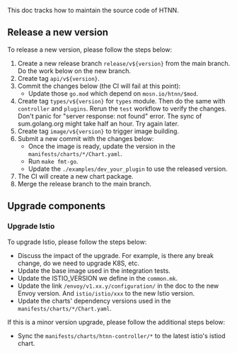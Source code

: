 This doc tracks how to maintain the source code of HTNN.

## Release a new version

To release a new version, please follow the steps below:

1. Create a new release branch `release/v${version}` from the main branch. Do the work below on the new branch.
2. Create tag `api/v${version}`.
3. Commit the changes below (the CI will fail at this point):
    * Update those `go.mod` which depend on `mosn.io/htnn/$mod`.
4. Create tag `types/v${version}` for `types` module. Then do the same with `controller` and `plugins`. Rerun the `test` workflow to verify the changes. Don't panic for "server response: not found" error. The sync of sum.golang.org might take half an hour. Try again later.
5. Create tag `image/v${version}` to trigger image building.
6. Submit a new commit with the changes below:
    * Once the image is ready, update the version in the `manifests/charts/*/Chart.yaml`.
    * Run `make fmt-go`.
    * Update the `./examples/dev_your_plugin` to use the released version.
7. The CI will create a new chart package.
8. Merge the release branch to the main branch.

## Upgrade components

### Upgrade Istio

To upgrade Istio, please follow the steps below:

* Discuss the impact of the upgrade. For example, is there any break change, do we need to upgrade K8S, etc.
* Update the base image used in the integration tests.
* Update the ISTIO_VERSION we define in the `common.mk`.
* Update the link `/envoy/v1.xx.y/configuration/` in the doc to the new Envoy version. And `istio/istio/xxx` to the new Istio version.
* Update the charts' dependency versions used in the `manifests/charts/*/Chart.yaml`.

If this is a minor version upgrade, please follow the additional steps below:

* Sync the `manifests/charts/htnn-controller/*` to the latest istio's istiod chart.

